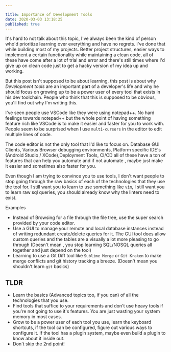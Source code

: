 ```yaml
---

title: Importance of Development Tools
date: 2020-03-03 13:18:25
published: true
---
```


It's hard to not talk about this topic, I've always been the kind of person who'd prioritize learning over everything and have no regrets. I've done that while building most of my projects. Better project structures, easier ways to implement a certain functionality while maintaining a clean code, all of these have come after a lot of trial and error and there's still times where I'd give up on clean code just to get a hacky version of my idea up and working.

But this post isn't supposed to be about learning, this post is about why _Development tools_ are an important part of a developer's life and why he should focus on growing up to be a power user of every tool that exists in his dev toolchain. People who think that this is supposed to be obvious, you'll find out why I'm writing this.

I've seen people use VSCode like they were using notepad++. No hard feelings towards notepad++ but the whole point of having something feature rich like VSCode is to make it easier and faster for you to work with. People seem to be surprised when I use `multi-cursors` in the editor to edit multiple lines of code.

The code editor is not the only tool that I'd like to focus on. Database GUI Clients, Various Browser debugging environments, Platform specific IDE's (Android Studio / XCode),Deployment Tools, CI/CD all of these have a ton of features that can help you automate and if not automate , maybe just make it easier and sometimes also faster for you.

Even though I am trying to convince you to use tools, I don't want people to stop going through the raw basics of each of the technologies that they use the tool for. I still want you to learn to use something like `vim`, I still want you to learn raw sql queries, you should already know why the linters need to exist.

Examples

- Instead of Browsing for a file through the file tree, use the super search provided by your code editor.
- Use a GUI to manage your remote and local database instances instead of writing redundant create/delete queries for it. The GUI tool does allow custom queries and the tables are a visually a lot more pleasing to go through (Doesn't mean , you stop learning SQL/NOSQL queries all together and just depend on the tool)
- Learning to use a Git Diff tool like `Sublime Merge` or `Git Kraken` to make merge conflicts and git history tracking a breeze. (Doesn't mean you shouldn't learn `git` basics)

## TLDR

- Learn the basics (Advanced topics too, if you can) of all the technologies that you use.
- Find tools that suffice to your requirements and don't use heavy tools if you're not going to use it's features. You are just wasting your system memory in most cases.
- Grow to be a power user of each tool you use, learn the keyboard shortcuts, if the tool can be configured, figure out various ways to configure it. If the tool has a plugin system, maybe even build a plugin to know about it inside out.
- Don't skip the 2nd point!

